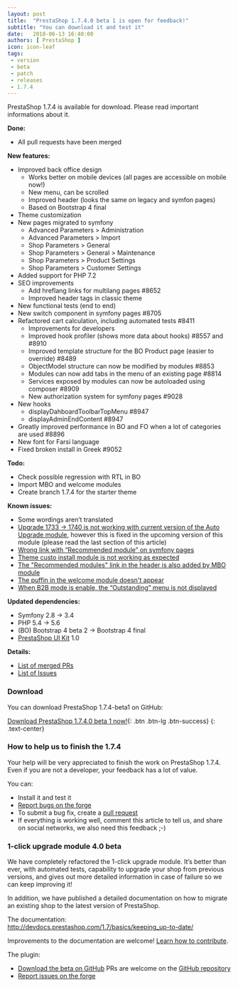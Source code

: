 ```yaml
---
layout: post
title:  "PrestaShop 1.7.4.0 beta 1 is open for feedback!"
subtitle: "You can download it and test it"
date:   2018-06-13 16:40:00
authors: [ PrestaShop ]
icon: icon-leaf
tags:
 - version
 - beta
 - patch
 - releases
 - 1.7.4
---
```


PrestaShop 1.7.4 is available for download. Please read important informations about it.

**Done:**

 - All pull requests have been merged

**New features:**
 
 - Improved back office design
    - Works better on mobile devices (all pages are accessible on mobile now!)
    - New menu, can be scrolled
    - Improved header (looks the same on legacy and symfon pages)
    - Based on Bootstrap 4 final
 - Theme customization
 - New pages migrated to symfony
    - Advanced Parameters > Administration
    - Advanced Parameters > Import
    - Shop Parameters > General
    - Shop Parameters > General > Maintenance
    - Shop Parameters > Product Settings
    - Shop Parameters > Customer Settings
 - Added support for PHP 7.2
 - SEO improvements
    - Add hreflang links for multilang pages #8652
    - Improved header tags in classic theme
 - New functional tests (end to end)
 - New switch component in symfony pages #8705
 - Refactored cart calculation, including automated tests #8411
    - Improvements for developers
    - Improved hook profiler (shows more data about hooks) #8557 and #8910
    - Improved template structure for the BO Product page (easier to override) #8489
    - ObjectModel structure can now be modified by modules #8853
    - Modules can now add tabs in the menu of an existing page #8814
    - Services exposed by modules can now be autoloaded using composer #8909
    - New authorization system for symfony pages #9028
 - New hooks
    - displayDahboardToolbarTopMenu #8947
    - displayAdminEndContent #8947
 - Greatly improved performance in BO and FO when a lot of categories are used #8896
 - New font for Farsi language
 - Fixed broken install in Greek #9052

**Todo:**
 - Check possible regression with RTL in BO
 - Import MBO and welcome modules
 - Create branch 1.7.4 for the starter theme

**Known issues:**
 - Some wordings aren’t translated
 - [Upgrade 1733 -> 1740 is not working with current version of the Auto Upgrade module](http://forge.prestashop.com/browse/BOOM-5710), however this is fixed in the upcoming version of this module (please read the last section of this article)
 - [Wrong link with “Recommended module” on symfony pages](http://forge.prestashop.com/browse/BOOM-5704)
 - [Theme custo install module is not working as expected](http://forge.prestashop.com/browse/BOOM-5712)
 - [The "Recommended modules" link in the header is also added by MBO module](http://forge.prestashop.com/browse/BOOM-5703)
 - [The puffin in the welcome module doesn't appear](http://forge.prestashop.com/browse/BOOM-5645)
 - [When B2B mode is enable, the “Outstanding” menu is not displayed](http://forge.prestashop.com/browse/BOOM-5700)

**Updated dependencies:**
 - Symfony 2.8 ->  3.4
 - PHP 5.4 -> 5.6
 - (BO) Bootstrap 4 beta 2 -> Bootstrap 4 final
 - [PrestaShop UI Kit](https://github.com/PrestaShop/prestashop-ui-kit) 1.0

**Details:**
 - [List of merged PRs](https://github.com/PrestaShop/PrestaShop/pulls?utf8=%E2%9C%93&q=is%3Apr+is%3Amerged+milestone%3A1.7.4.0+merged%3A%3C2018-06-08)
 - [List of Issues](http://forge.prestashop.com/issues/?filter=12811)

### Download

You can download PrestaShop 1.7.4-beta1 on GitHub:  

[Download PrestaShop 1.7.4.0 beta 1 now!](https://github.com/PrestaShop/PrestaShop/releases/tag/1.7.4.0-beta.1){: .btn .btn-lg .btn-success}
{: .text-center}

### How to help us to finish the 1.7.4

Your help will be very appreciated to finish the work on PrestaShop 1.7.4. Even if you are not a developer, your feedback has a lot of value.

You can:
 - Install it and test it
 - [Report bugs on the forge](http://forge.prestashop.com)
 - To submit a bug fix, create a [pull request](https://github.com/PrestaShop/PrestaShop/compare)
 - If everything is working well, comment this article to tell us, and share on social networks, we also need this feedback ;-)

### 1-click upgrade module 4.0 beta

We have completely refactored the 1-click upgrade module. It’s better than ever, with automated tests, capability to upgrade your shop from previous versions, and gives out more detailed information in case of failure so we can keep improving it!

In addition, we have published a detailed documentation on how to migrate an existing shop to the latest version of PrestaShop.

The documentation:  
http://devdocs.prestashop.com/1.7/basics/keeping_up-to-date/

Improvements to the documentation are welcome! [Learn how to contribute](http://devdocs.prestashop.com/1.7/documentation/how/).

The plugin:
 - [Download the beta on GitHub](https://github.com/PrestaShop/autoupgrade/releases/tag/v4.0.0-beta.1)
PRs are welcome on the [GitHub repository](https://github.com/PrestaShop/autoupgrade/)
 - [Report issues on the forge](http://forge.prestashop.com)
